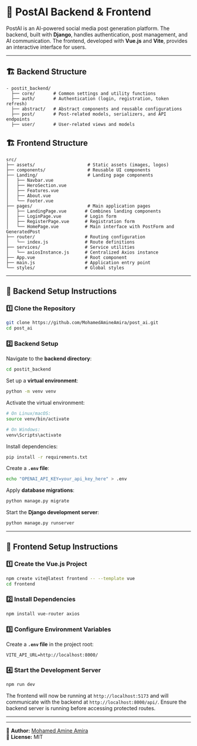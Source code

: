 # 🚀 PostAI Backend & Frontend

PostAI is an AI-powered social media post generation platform. The backend, built with **Django**, handles authentication, post management, and AI communication. The frontend, developed with **Vue.js** and **Vite**, provides an interactive interface for users.

---

## 🏗 Backend Structure

```plaintext
- postit_backend/
  ├── core/       # Common settings and utility functions
  ├── auth/       # Authentication (login, registration, token refresh)
  ├── abstract/   # Abstract components and reusable configurations
  ├── post/       # Post-related models, serializers, and API endpoints
  ├── user/       # User-related views and models
```

## 🏗 Frontend Structure

```plaintext
src/
├── assets/                    # Static assets (images, logos)
├── components/                # Reusable UI components
├── Landing/                   # Landing page components
│   ├── Navbar.vue
│   ├── HeroSection.vue
│   ├── Features.vue
│   ├── About.vue
│   └── Footer.vue
├── pages/                     # Main application pages
│   ├── LandingPage.vue       # Combines landing components
│   ├── LoginPage.vue         # Login form
│   ├── RegisterPage.vue      # Registration form
│   └── HomePage.vue          # Main interface with PostForm and GeneratedPost
├── router/                   # Routing configuration
│   └── index.js              # Route definitions
├── services/                 # Service utilities
│   └── axiosInstance.js      # Centralized Axios instance
├── App.vue                   # Root component
├── main.js                   # Application entry point
└── styles/                   # Global styles
```

---

## 🔧 Backend Setup Instructions

### 1️⃣ Clone the Repository

```bash
git clone https://github.com/MohamedAmineAmira/post_ai.git
cd post_ai
```

### 2️⃣ Backend Setup

Navigate to the **backend directory**:

```bash
cd postit_backend
```

Set up a **virtual environment**:

```bash
python -m venv venv
```

Activate the virtual environment:

```bash
# On Linux/macOS:
source venv/bin/activate

# On Windows:
venv\Scripts\activate
```

Install dependencies:

```bash
pip install -r requirements.txt
```

Create a **`.env` file**:

```bash
echo "OPENAI_API_KEY=your_api_key_here" > .env
```

Apply **database migrations**:

```bash
python manage.py migrate
```

Start the **Django development server**:

```bash
python manage.py runserver
```

---

## 🔧 Frontend Setup Instructions

### 1️⃣ Create the Vue.js Project

```bash
npm create vite@latest frontend -- --template vue
cd frontend
```

### 2️⃣ Install Dependencies

```bash
npm install vue-router axios
```

### 3️⃣ Configure Environment Variables

Create a **`.env` file** in the project root:

```env
VITE_API_URL=http://localhost:8000/
```

### 4️⃣ Start the Development Server

```bash
npm run dev
```

The frontend will now be running at `http://localhost:5173` and will communicate with the backend at `http://localhost:8000/api/`. Ensure the backend server is running before accessing protected routes.

---
---

📌 **Author:** [Mohamed Amine Amira](https://github.com/MohamedAmineAmira)  
📌 **License:** MIT

